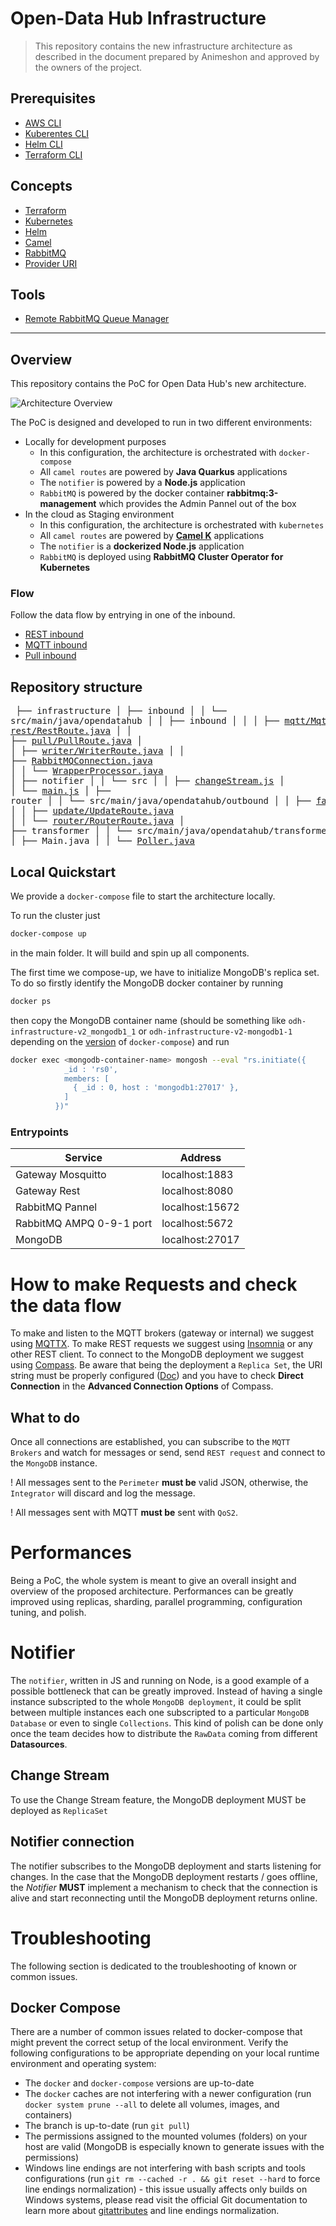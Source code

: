 <!--
SPDX-FileCopyrightText: NOI Techpark <digital@noi.bz.it>

SPDX-License-Identifier: CC0-1.0
-->

# Open-Data Hub Infrastructure

> This repository contains the new infrastructure architecture as described in the document prepared by Animeshon and approved by the owners of the project.

## Prerequisites

- [AWS CLI](https://docs.aws.amazon.com/cli/latest/userguide/getting-started-install.html)
- [Kuberentes CLI](https://kubernetes.io/docs/tasks/tools/)
- [Helm CLI](https://helm.sh/docs/intro/install/)
- [Terraform CLI](https://learn.hashicorp.com/tutorials/terraform/install-cli)

## Concepts

- [Terraform](docs/terraform.md)
- [Kubernetes](docs/kubernetes.md)
- [Helm](docs/helm.md)
- [Camel](docs/camel.md)
- [RabbitMQ](docs/rabbitmq.md)
- [Provider URI](docs/inbound.md#provider-uri)

## Tools

* [Remote RabbitMQ Queue Manager](docs/devops/rabbitmq_dev_route.md)

--- 

## Overview

This repository contains the PoC for Open Data Hub's new architecture.

 ![Architecture Overview](./docs/assets/Full%20Architecture.svg)

The PoC is designed and developed to run in two different environments:

- Locally for development purposes
  - In this configuration, the architecture is orchestrated with `docker-compose`
  - All `camel routes` are powered by **Java Quarkus** applications
  - The `notifier` is powered by a **Node.js** application
  - `RabbitMQ` is powered by the docker container **rabbitmq:3-management** which provides the Admin Pannel out of the box
- In the cloud as Staging environment
  - In this configuration, the architecture is orchestrated with `kubernetes`
  - All `camel routes` are powered by **[Camel K](docs/camel.md#camel-k)** applications
  - The `notifier` is a **dockerized Node.js** application
  - `RabbitMQ` is deployed using **RabbitMQ Cluster Operator for Kubernetes**

### Flow

Follow the data flow by entrying in one of the inbound.

- [REST inbound](./docs/components/rest-route.md)
- [MQTT inbound](./docs/components/mqtt-route.md)
- [Pull inbound](./docs/components/pull-route.md)

## Repository structure

<normal><pre>
├── infrastructure
│   ├── inbound
│   │   └── src/main/java/opendatahub
│   │       ├── inbound
│   │       │   ├── [mqtt/MqttRoute.java](./docs/components/mqtt-route.md)
│   │       │   └── [rest/RestRoute.java](./docs/components/rest-route.md)
│   │       ├── [pull/PullRoute.java](./docs/components/pull-route.md)
│   │       ├── [writer/WriterRoute.java](./docs/components/writer-route.md)
│   │       ├── [RabbitMQConnection.java](./docs/components/rabbitmq-connection.md)
│   │       └── [WrapperProcessor.java](./docs/components/wrapper-processor.md)
│   ├── notifier
│   │   └── src
│   │       ├── [changeStream.js](./docs/components/notifier.md#change-stream)
│   │       └── [main.js](./docs/components/notifier.md#main)
│   ├── router
│   │   └── src/main/java/opendatahub/outbound
│   │       ├── [fastline/FastlineRoute.java](./docs/components/fastline-route.md)
│   │       ├── [update/UpdateRoute.java](./docs/components/push-update-route.md)
│   │       └── [router/RouterRoute.java](./docs/components/router-route.md)
│   ├── transformer
│   │   └── src/main/java/opendatahub/transformer
│   │       ├── [ConsumerImpl.java](./docs/components/transformer.md#consumer)
│   │       ├── Main.java
│   │       └── [Poller.java](./docs/components/transformer.md#poller)
</pre></normal>

## Local Quickstart
We provide a `docker-compose` file to start the architecture locally.

To run the cluster just 
```sh
docker-compose up
```
in the main folder. It will build and spin up all components.

The first time we compose-up, we have to initialize MongoDB's replica set. To do so firstly identify the MongoDB docker container by running

```sh
docker ps
```

then copy the MongoDB container name (should be something like `odh-infrastructure-v2_mongodb1_1` or `odh-infrastructure-v2-mongodb1-1` depending on the [version](https://stackoverflow.com/questions/69464001/docker-compose-container-name-use-dash-instead-of-underscore) of `docker-compose`) and run

```sh
docker exec <mongodb-container-name> mongosh --eval "rs.initiate({
            _id : 'rs0',
            members: [
              { _id : 0, host : 'mongodb1:27017' },
            ]
          })"
```

### Entrypoints

| Service | Address |
| - | - |
| Gateway Mosquitto | localhost:1883 |
| Gateway Rest | localhost:8080 |
| RabbitMQ Pannel | localhost:15672 |
| RabbitMQ AMPQ 0-9-1 port | localhost:5672 |
| MongoDB | localhost:27017 |

# How to make Requests and check the data flow
To make and listen to the MQTT brokers (gateway or internal) we suggest using [MQTTX](https://mqttx.app/).
To make REST requests we suggest using [Insomnia](https://insomnia.rest/) or any other REST client.
To connect to the MongoDB deployment we suggest using [Compass](https://www.mongodb.com/products/compass). Be aware that being the deployment a `Replica Set`, the URI string must be properly configured ([Doc](https://www.mongodb.com/docs/manual/reference/connection-string/)) and you have to check **Direct Connection** in the **Advanced Connection Options** of Compass.

## What to do
Once all connections are established, you can subscribe to the `MQTT Brokers` and watch for messages or send, send `REST request` and connect to the `MongoDB` instance.

! All messages sent to the `Perimeter` **must be** valid JSON, otherwise, the `Integrator` will discard and log the message.

! All messages sent with MQTT **must be** sent with `QoS2`.


# Performances
Being a PoC, the whole system is meant to give an overall insight and overview of the proposed architecture.
Performances can be greatly improved using replicas, sharding, parallel programming, configuration tuning, and polish.

# Notifier
The `notifier`, written in JS and running on Node, is a good example of a possible bottleneck that can be greatly improved.
Instead of having a single instance subscripted to the whole `MongoDB deployment`, it could be split between multiple instances each one subscripted to a particular `MongoDB Database` or even to single `Collections`.
This kind of polish can be done only once the team decides how to distribute the `RawData` coming from different **Datasources**.

## Change Stream
To use the Change Stream feature, the MongoDB deployment MUST be deployed as `ReplicaSet`

## Notifier connection
The notifier subscribes to the MongoDB deployment and starts listening for changes.
In the case that the MongoDB deployment restarts / goes offline, the *Notifier* **MUST** implement a mechanism to check that the connection is alive and start reconnecting until the MongoDB deployment returns online.

# Troubleshooting

The following section is dedicated to the troubleshooting of known or common issues.

## Docker Compose

There are a number of common issues related to docker-compose that might prevent the correct setup of the local environment. Verify the following configurations to be appropriate depending on your local runtime environment and operating system:

- The `docker` and `docker-compose` versions are up-to-date
- The `docker` caches are not interfering with a newer configuration (run `docker system prune --all` to delete all volumes, images, and containers)
- The branch is up-to-date (run `git pull`)
- The permissions assigned to the mounted volumes (folders) on your host are valid (MongoDB is especially known to generate issues with the permissions)
- Windows line endings are not interfering with bash scripts and tools configurations (run `git rm --cached -r . && git reset --hard` to force line endings normalization) - this issue usually affects only builds on Windows systems, please read visit the official Git documentation to learn more about [gitattributes](https://git-scm.com/docs/gitattributes) and line endings normalization.
